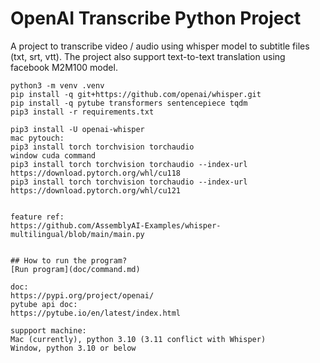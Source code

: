 # OpenAI Transcribe Python Project
A project to transcribe video / audio using whisper model to subtitle files (txt, srt, vtt). The project also support text-to-text translation using facebook M2M100 model.

```
python3 -m venv .venv 
pip install -q git+https://github.com/openai/whisper.git
pip install -q pytube transformers sentencepiece tqdm
pip3 install -r requirements.txt

pip3 install -U openai-whisper
mac pytouch:
pip3 install torch torchvision torchaudio
window cuda command
pip3 install torch torchvision torchaudio --index-url https://download.pytorch.org/whl/cu118
pip3 install torch torchvision torchaudio --index-url https://download.pytorch.org/whl/cu121


feature ref:
https://github.com/AssemblyAI-Examples/whisper-multilingual/blob/main/main.py


## How to run the program?
[Run program](doc/command.md)

doc:
https://pypi.org/project/openai/
pytube api doc: 
https://pytube.io/en/latest/index.html

suppport machine:
Mac (currently), python 3.10 (3.11 conflict with Whisper)
Window, python 3.10 or below